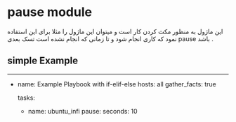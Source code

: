 # pause module
این ماژول به منظور مکث کردن کار است و میتوان این ماژول را مثلا برای این استفاده نمود که کاری انجام شود و تا زمانی که انجام نشده است تسک بعدی pause باشد .

## simple Example
---
- name: Example Playbook with if-elif-else
  hosts: all
  gather_facts: true

  tasks:
    - name: ubuntu_infi
      pause:
        seconds: 10

```

